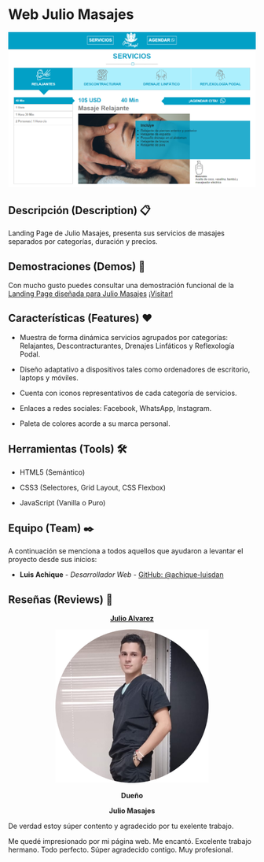 # Web Julio Masajes

<img src="./SCREEN_1.png" alt="Sección de Servicio">


## Descripción (Description) 📋

Landing Page de Julio Masajes, presenta sus servicios de masajes separados por categorías, duración y precios.

## Demostraciones (Demos)  :kiss:

Con mucho gusto puedes consultar una demostración funcional de la [Landing Page diseñada para Julio Masajes](https://achique-luisdan.github.io/web-julio-masajes/)  [¡Visitar!](https://achique-luisdan.github.io/web-julio-masajes/)

## Características (Features) ❤️

* Muestra de forma dinámica servicios agrupados por categorías: Relajantes, Descontracturantes, Drenajes Linfáticos y Reflexología Podal.

* Diseño adaptativo a dispositivos tales como ordenadores de escritorio, laptops y móviles.

* Cuenta con iconos representativos de cada categoría de servicios.

* Enlaces a redes sociales: Facebook, WhatsApp, Instagram.

* Paleta de colores acorde a su marca personal.

## Herramientas (Tools) 🛠️

* HTML5 (Semántico)

* CSS3 (Selectores, Grid Layout, CSS Flexbox)

* JavaScript (Vanilla o Puro)

## Equipo (Team) ✒️

A continuación se menciona a todos aquellos que ayudaron a levantar el proyecto desde sus inicios:

* **Luis Achique** - *Desarrollador Web* - [GitHub: @achique-luisdan](https://github.com/achique-luisdan)

## Reseñas (Reviews) 💞
<section align="center">
<div aling="center">
<a href="https://github.com/mrandyron"><b>Julio Alvarez</b></a>

![Foto de Julio](./julio.png)

<b>Dueño</b>

<b>Julio Masajes</b>
</div>
</section>

De verdad estoy súper contento y agradecido por tu exelente trabajo.

Me quedé impresionado por mi página web. Me encantó. Excelente trabajo hermano. Todo perfecto. Súper agradecido contigo. Muy profesional.
